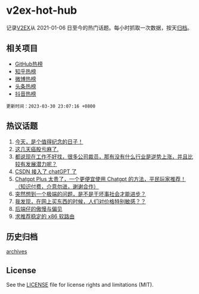 # v2ex-hot-hub

 记录[V2EX](https://www.v2ex.com/)从 2021-01-06 日至今的热门话题。每小时抓取一次数据，按天[归档](archives)。
 
 ## 相关项目

- [GitHub热榜](https://github.com/lonnyzhang423/github-hot-hub)
- [知乎热榜](https://github.com/lonnyzhang423/zhihu-hot-hub)
- [微博热榜](https://github.com/lonnyzhang423/weibo-hot-hub)
- [头条热榜](https://github.com/lonnyzhang423/toutiao-hot-hub)
- [抖音热榜](https://github.com/lonnyzhang423/douyin-hot-hub)


 `更新时间：2023-03-30 23:07:16 +0800`

## 热议话题

1. [今天，是个值得纪念的日子！](https://www.v2ex.com/t/928440)
1. [这几天癌股亏麻了.](https://www.v2ex.com/t/928378)
1. [都说现在工作不好找，很多公司裁员，那有没有什么行业是逆势上涨，并且比较有发展潜力呢？](https://www.v2ex.com/t/928361)
1. [CSDN 接入了 chatGPT 了](https://www.v2ex.com/t/928501)
1. [Chatgpt Plus 太贵了，一个更便宜使用 Chatgpt 的方法，平民玩家推荐！（知识付费，介意勿进，谢谢合作）](https://www.v2ex.com/t/928327)
1. [突然想到一个极端的问题，是不是干坏事社会才能进步？](https://www.v2ex.com/t/928521)
1. [我发现，在网上买东西的时候，人们对价格特别敏感？？](https://www.v2ex.com/t/928346)
1. [后端仔的傲慢与偏见](https://www.v2ex.com/t/928384)
1. [求推荐稳定的 x86 软路由](https://www.v2ex.com/t/928360)

## 历史归档

[archives](archives)

## License

See the [LICENSE](LICENSE) file for license rights and limitations (MIT).
